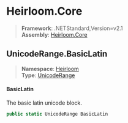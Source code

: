 # Heirloom.Core

> **Framework**: .NETStandard,Version=v2.1  
> **Assembly**: [Heirloom.Core][0]  

## UnicodeRange.BasicLatin

> **Namespace**: [Heirloom][0]  
> **Type**: [UnicodeRange][1]  

#### BasicLatin

The basic latin unicode block.

```cs
public static UnicodeRange BasicLatin
```

[0]: ../../../Heirloom.Core.md
[1]: ../UnicodeRange.md
